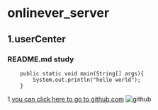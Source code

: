 onlinever_server
================
1.userCenter
----------------
### README.md study
		public static void main(String[] args){
			System.out.println("hello world");
		}
1.[you can click here to go to github.com](http://github.com) 
![github](http://github.com/unicorn.png "github") 
